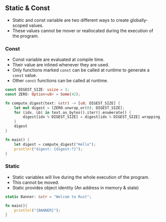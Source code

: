 ## Static & Const
- Static and const variable are two different ways to create globally-scoped values.
- These values cannot be mover or reallocated during the execution of the program.

### Const
- Const variable are evaluated at compile time.
- Their value are inlined whenever they are used.
- Only functions marked `const` can be called at runtime to generate a `const` value.
- Other `const` functions can be called at runtime.
```rust
const DIGEST_SIZE: usize = 3;
const ZERO: Option<u8> = Some(42);

fn compute_digest(text: &str) -> [u8; DIGEST_SIZE] {
    let mut digest = [ZERO.unwrap_or(0); DIGEST_SIZE];
    for (idx, &b) in text.as_bytes().iter().enumerate() {
        digest[idx % DIGEST_SIZE] = digest[idx % DIGEST_SIZE].wrapping_add(b);
    }
    digest
}

fn main() {
    let digest = compute_digest("Hello");
    println!("digest: {digest:?}");
}
```

### Static
- Static variables will live during the whole execution of the program.
- This cannot be moved.
- Static provides object identity (An address in memory & state)
```rust
static Banner: &str = "Welcom to Rust";

fn main(){
    println!("{BANNER}");
}
```
